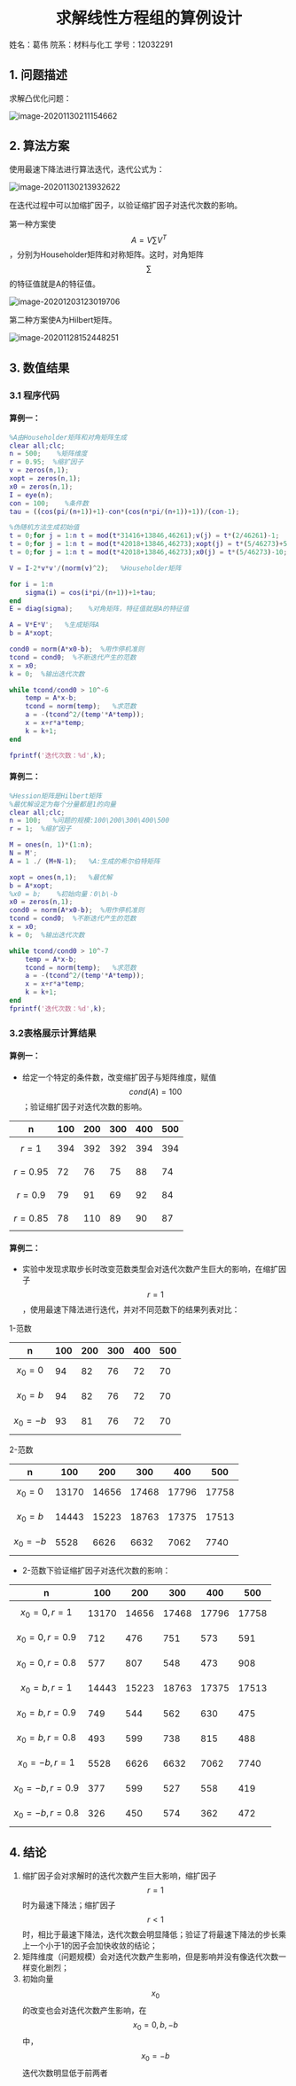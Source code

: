 <h1 align = "center">求解线性方程组的算例设计</h1>

姓名：葛伟     院系：材料与化工    学号：12032291



## 1. 问题描述

求解凸优化问题：

![image-20201130211154662](C:\Users\flyer\OneDrive\笔记\Note\数值分析\求解线性方程组的算例设计.assets\image-20201130211154662.png)



## 2. 算法方案

使用最速下降法进行算法迭代，迭代公式为：

![image-20201130213932622](C:\Users\flyer\OneDrive\笔记\Note\数值分析\求解线性方程组的算例设计.assets\image-20201130213932622.png)

在迭代过程中可以加缩扩因子，以验证缩扩因子对迭代次数的影响。

第一种方案使$$A=V\sum{}V^T$$，分别为Householder矩阵和对称矩阵。这时，对角矩阵$$\sum$$的特征值就是A的特征值。

![image-20201203123019706](C:\Users\flyer\OneDrive\笔记\Note\数值分析\求解线性方程组的算例设计.assets\image-20201203123019706.png)

第二种方案使A为Hilbert矩阵。

![image-20201128152448251](C:\Users\flyer\OneDrive\笔记\Note\数值分析\求解线性方程组的算例设计.assets\image-20201128152448251.png)

## 3. 数值结果

### 3.1 程序代码

#### 算例一：

```matlab
%A由Householder矩阵和对角矩阵生成
clear all;clc;
n = 500;    %矩阵维度
r = 0.95;  %缩扩因子
v = zeros(n,1);
xopt = zeros(n,1);
x0 = zeros(n,1);
I = eye(n);
con = 100;    %条件数
tau = ((cos(pi/(n+1))+1)-con*(cos(n*pi/(n+1))+1))/(con-1);    

%伪随机方法生成初始值
t = 0;for j = 1:n t = mod(t*31416+13846,46261);v(j) = t*(2/46261)-1;   end
t = 0;for j = 1:n t = mod(t*42018+13846,46273);xopt(j) = t*(5/46273)+5; end
t = 0;for j = 1:n t = mod(t*42018+13846,46273);x0(j) = t*(5/46273)-10; end

V = I-2*v*v'/(norm(v)^2);   %Householder矩阵

for i = 1:n
    sigma(i) = cos(i*pi/(n+1))+1+tau;
end
E = diag(sigma);    %对角矩阵，特征值就是A的特征值

A = V*E*V';   %生成矩阵A
b = A*xopt;

cond0 = norm(A*x0-b);  %用作停机准则
tcond = cond0;  %不断迭代产生的范数
x = x0;
k = 0;  %输出迭代次数

while tcond/cond0 > 10^-6
    temp = A*x-b;
    tcond = norm(temp);   %求范数
    a = -(tcond^2/(temp'*A*temp));
    x = x+r*a*temp;
    k = k+1;
end

fprintf('迭代次数：%d',k);
```

#### 算例二：

```matlab
%Hession矩阵是Hilbert矩阵
%最优解设定为每个分量都是1的向量
clear all;clc;
n = 100;   %问题的规模:100\200\300\400\500
r = 1;	%缩扩因子

M = ones(n, 1)*(1:n);
N = M';
A = 1 ./ (M+N-1);   %A:生成的希尔伯特矩阵

xopt = ones(n,1);   %最优解
b = A*xopt;
%x0 = b;    %初始向量：0\b\-b
x0 = zeros(n,1);
cond0 = norm(A*x0-b);  %用作停机准则
tcond = cond0;  %不断迭代产生的范数
x = x0;
k = 0;  %输出迭代次数

while tcond/cond0 > 10^-7
    temp = A*x-b;
    tcond = norm(temp);   %求范数
    a = -(tcond^2/(temp'*A*temp));
    x = x+r*a*temp;
    k = k+1;
end
fprintf('迭代次数：%d',k);
```



### 3.2表格展示计算结果

#### 算例一：

- 给定一个特定的条件数，改变缩扩因子与矩阵维度，赋值$$cond(A)=100$$；验证缩扩因子对迭代次数的影响。

| n            | 100  | 200  | 300  | 400  | 500  |
| ------------ | ---- | ---- | ---- | ---- | ---- |
| $$r = 1$$    | 394  | 392  | 392  | 394  | 394  |
| $$r = 0.95$$ | 72   | 76   | 75   | 88   | 74   |
| $$r = 0.9$$  | 79   | 91   | 69   | 92   | 84   |
| $$r = 0.85$$ | 78   | 110  | 89   | 90   | 87   |

#### 算例二：

- 实验中发现求取步长时改变范数类型会对迭代次数产生巨大的影响，在缩扩因子$$r=1$$，使用最速下降法进行迭代，并对不同范数下的结果列表对比：

1-范数

| n            | 100  | 200  | 300  | 400  | 500  |
| ------------ | ---- | ---- | ---- | ---- | ---- |
| $$x_{0}=0$$  | 94   | 82   | 76   | 72   | 70   |
| $$x_{0}=b$$  | 94   | 82   | 76   | 72   | 70   |
| $$x_{0}=-b$$ | 93   | 81   | 76   | 72   | 70   |

2-范数

| n            | 100   | 200   | 300   | 400   | 500   |
| ------------ | ----- | ----- | ----- | ----- | ----- |
| $$x_{0}=0$$  | 13170 | 14656 | 17468 | 17796 | 17758 |
| $$x_{0}=b$$  | 14443 | 15223 | 18763 | 17375 | 17513 |
| $$x_{0}=-b$$ | 5528  | 6626  | 6632  | 7062  | 7740  |

- 2-范数下验证缩扩因子对迭代次数的影响：

| n                  | 100   | 200   | 300   | 400   | 500   |
| ------------------ | ----- | ----- | ----- | ----- | ----- |
| $$x_{0}=0,r=1$$    | 13170 | 14656 | 17468 | 17796 | 17758 |
| $$x_{0}=0,r=0.9$$  | 712   | 476   | 751   | 573   | 591   |
| $$x_{0}=0,r=0.8$$  | 577   | 807   | 548   | 473   | 908   |
| $$x_{0}=b,r=1$$    | 14443 | 15223 | 18763 | 17375 | 17513 |
| $$x_{0}=b,r=0.9$$  | 749   | 544   | 562   | 630   | 475   |
| $$x_{0}=b,r=0.8$$  | 493   | 599   | 738   | 815   | 488   |
| $$x_{0}=-b,r=1$$   | 5528  | 6626  | 6632  | 7062  | 7740  |
| $$x_{0}=-b,r=0.9$$ | 377   | 599   | 527   | 558   | 419   |
| $$x_{0}=-b,r=0.8$$ | 326   | 450   | 574   | 362   | 472   |



## 4. 结论

1. 缩扩因子会对求解时的迭代次数产生巨大影响，缩扩因子$$r=1$$时为最速下降法；缩扩因子$$r<1$$时，相比于最速下降法，迭代次数会明显降低；验证了将最速下降法的步长乘上一个小于1的因子会加快收敛的结论；
2. 矩阵维度（问题规模）会对迭代次数产生影响，但是影响并没有像迭代次数一样变化剧烈；
3. 初始向量$$x_{0}$$的改变也会对迭代次数产生影响，在$$x_{0}=0,b,-b$$中，$$x_{0}=-b$$迭代次数明显低于前两者





